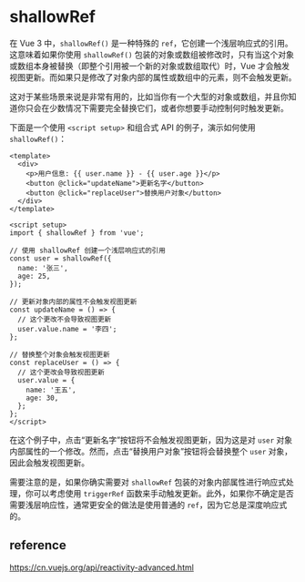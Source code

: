 # shallowRef
在 Vue 3 中，`shallowRef()` 是一种特殊的 `ref`，它创建一个浅层响应式的引用。这意味着如果你使用 `shallowRef()` 包装的对象或数组被修改时，只有当这个对象或数组本身被替换（即整个引用被一个新的对象或数组取代）时，Vue 才会触发视图更新。而如果只是修改了对象内部的属性或数组中的元素，则不会触发更新。

这对于某些场景来说是非常有用的，比如当你有一个大型的对象或数组，并且你知道你只会在少数情况下需要完全替换它们，或者你想要手动控制何时触发更新。

下面是一个使用 `<script setup>` 和组合式 API 的例子，演示如何使用 `shallowRef()`：

```vue
<template>
  <div>
    <p>用户信息: {{ user.name }} - {{ user.age }}</p>
    <button @click="updateName">更新名字</button>
    <button @click="replaceUser">替换用户对象</button>
  </div>
</template>

<script setup>
import { shallowRef } from 'vue';

// 使用 shallowRef 创建一个浅层响应式的引用
const user = shallowRef({
  name: '张三',
  age: 25,
});

// 更新对象内部的属性不会触发视图更新
const updateName = () => {
  // 这个更改不会导致视图更新
  user.value.name = '李四';
};

// 替换整个对象会触发视图更新
const replaceUser = () => {
  // 这个更改会导致视图更新
  user.value = {
    name: '王五',
    age: 30,
  };
};
</script>
```

在这个例子中，点击“更新名字”按钮将不会触发视图更新，因为这是对 `user` 对象内部属性的一个修改。然而，点击“替换用户对象”按钮将会替换整个 `user` 对象，因此会触发视图更新。

需要注意的是，如果你确实需要对 `shallowRef` 包装的对象内部属性进行响应式处理，你可以考虑使用 `triggerRef` 函数来手动触发更新。此外，如果你不确定是否需要浅层响应性，通常更安全的做法是使用普通的 `ref`，因为它总是深度响应式的。

## reference
https://cn.vuejs.org/api/reactivity-advanced.html